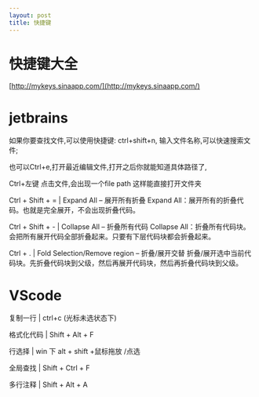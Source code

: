 ```yaml
---
layout: post
title: 快捷键
---
```


# 快捷键大全

[http://mykeys.sinaapp.com/](http://mykeys.sinaapp.com/)

# jetbrains

如果你要查找文件,可以使用快捷键: ctrl+shift+n, 输入文件名称,可以快速搜索文件;

也可以Ctrl+e,打开最近编辑文件,打开之后你就能知道具体路径了,

Ctrl+左键 点击文件,会出现一个file path 这样能直接打开文件夹

Ctrl + Shift + =   | Expand All – 展开所有折叠
Expand All：展开所有的折叠代码。也就是完全展开，不会出现折叠代码。

Ctrl + Shift + -   | Collapse All – 折叠所有代码
Collapse All：折叠所有代码块。会把所有展开代码全部折叠起来。只要有下层代码块都会折叠起来。

Ctrl + .    | Fold Selection/Remove region – 折叠/展开交替
折叠/展开选中当前代码块。先折叠代码块到父级，然后再展开代码块，然后再折叠代码块到父级。

# VScode

复制一行    | ctrl+c   (光标未选状态下)

格式化代码  | Shift + Alt + F

行选择      | win 下 alt + shift +鼠标拖放 /点选

全局查找    | Shift + Ctrl + F

多行注释    | Shift + Alt + A

